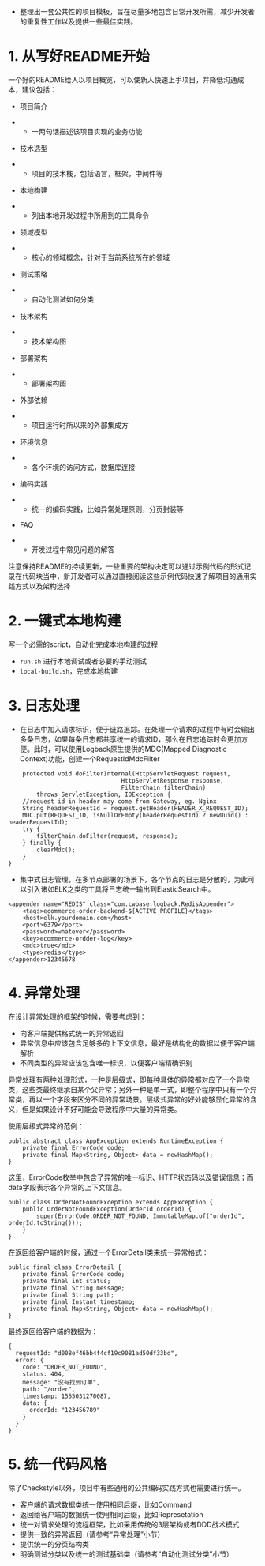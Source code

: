 - 整理出一套公共性的项目模板，旨在尽量多地包含日常开发所需，减少开发者的重复性工作以及提供一些最佳实践。

# 1. 从写好README开始

一个好的README给人以项目概览，可以使新人快速上手项目，并降低沟通成本，建议包括：

- 项目简介

- - 一两句话描述该项目实现的业务功能

- 技术选型

- - 项目的技术栈，包括语言，框架，中间件等

- 本地构建

- - 列出本地开发过程中所用到的工具命令

- 领域模型

- - 核心的领域概念，针对于当前系统所在的领域

- 测试策略

- - 自动化测试如何分类

- 技术架构

- - 技术架构图

- 部署架构

- - 部署架构图

- 外部依赖

- - 项目运行时所以来的外部集成方

- 环境信息

- - 各个环境的访问方式，数据库连接

- 编码实践

- - 统一的编码实践，比如异常处理原则，分页封装等

- FAQ

- - 开发过程中常见问题的解答

注意保持README的持续更新，一些重要的架构决定可以通过示例代码的形式记录在代码块当中，新开发者可以通过直接阅读这些示例代码快速了解项目的通用实践方式以及架构选择

# 2. 一键式本地构建

写一个必需的script，自动化完成本地构建的过程

- `run.sh` 进行本地调试或者必要的手动测试
- `local-build.sh`，完成本地构建

# 3. 日志处理

- 在日志中加入请求标识，便于链路追踪。在处理一个请求的过程中有时会输出多条日志，如果每条日志都共享统一的请求ID，那么在日志追踪时会更加方便。此时，可以使用Logback原生提供的MDC(Mapped Diagnostic Context)功能，创建一个RequestIdMdcFilter

```
    protected void doFilterInternal(HttpServletRequest request,
                                HttpServletResponse response,
                                FilterChain filterChain)
        throws ServletException, IOException {
    //request id in header may come from Gateway, eg. Nginx
    String headerRequestId = request.getHeader(HEADER_X_REQUEST_ID);
    MDC.put(REQUEST_ID, isNullOrEmpty(headerRequestId) ? newUuid() : headerRequestId);
    try {
        filterChain.doFilter(request, response);
    } finally {
        clearMdc();
    }
}
```

- 集中式日志管理，在多节点部署的场景下，各个节点的日志是分散的，为此可以引入诸如ELK之类的工具将日志统一输出到ElasticSearch中。

```
<appender name="REDIS" class="com.cwbase.logback.RedisAppender">
    <tags>ecommerce-order-backend-${ACTIVE_PROFILE}</tags>
    <host>elk.yourdomain.com</host>
    <port>6379</port>
    <password>whatever</password>
    <key>ecommerce-ordder-log</key>
    <mdc>true</mdc>
    <type>redis</type>
</appender>12345678
```

# 4. 异常处理

在设计异常处理的框架的时候，需要考虑到：

- 向客户端提供格式统一的异常返回
- 异常信息中应该包含足够多的上下文信息，最好是结构化的数据以便于客户端解析
- 不同类型的异常应该包含唯一标识，以便客户端精确识别

异常处理有两种处理形式，一种是层级式，即每种具体的异常都对应了一个异常类，这些类最终继承自某个父异常；另外一种是单一式，即整个程序中只有一个异常类，再以一个字段来区分不同的异常场景。层级式异常的好处能够显化异常的含义，但是如果设计不好可能会导致程序中大量的异常类。

使用层级式异常的范例：

```
public abstract class AppException extends RuntimeException {
    private final ErrorCode code;
    private final Map<String, Object> data = newHashMap();
}
```

这里，ErrorCode枚举中包含了异常的唯一标识、HTTP状态码以及错误信息；而data字段表示各个异常的上下文信息。

```
public class OrderNotFoundException extends AppException {
    public OrderNotFoundException(OrderId orderId) {
        super(ErrorCode.ORDER_NOT_FOUND, ImmutableMap.of("orderId", orderId.toString()));
    }
}
```

在返回给客户端的时候，通过一个ErrorDetail类来统一异常格式：

```
public final class ErrorDetail {
    private final ErrorCode code;
    private final int status;
    private final String message;
    private final String path;
    private final Instant timestamp;
    private final Map<String, Object> data = newHashMap();
}
```

最终返回给客户端的数据为：

```
{
  requestId: "d008ef46bb4f4cf19c9081ad50df33bd",
  error: {
    code: "ORDER_NOT_FOUND",
    status: 404,
    message: "没有找到订单",
    path: "/order",
    timestamp: 1555031270087,
    data: {
      orderId: "123456789"
    }
  }
}
```

# 5. 统一代码风格

除了Checkstyle以外，项目中有些通用的公共编码实践方式也需要进行统一。

- 客户端的请求数据类统一使用相同后缀，比如Command
- 返回给客户端的数据统一使用相同后缀，比如Represetation
- 统一对请求处理的流程框架，比如采用传统的3层架构或者DDD战术模式
- 提供一致的异常返回（请参考“异常处理”小节）
- 提供统一的分页结构类
- 明确测试分类以及统一的测试基础类（请参考“自动化测试分类”小节）